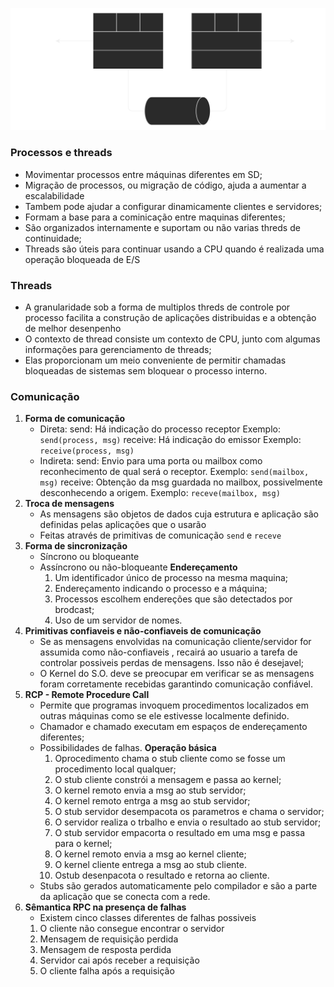 ![teste](../diagramas/Arquitetura9.svg)
### Processos e threads
- Movimentar processos entre máquinas diferentes em SD;
- Migração de processos, ou migração de código, ajuda a aumentar a escalabilidade
- Tambem pode ajudar a configurar dinamicamente clientes e servidores;
- Formam a base para a cominicação entre maquinas diferentes;
- São organizados internamente e suportam ou não varias threds de continuidade;
- Threads são úteis para continuar usando a CPU quando é realizada uma operação bloqueada de E/S
### Threads
- A granularidade sob a forma de multiplos threds de controle por processo facilita a construção de aplicações distribuidas e a obtenção de melhor desenpenho
- O contexto de thread consiste um contexto de CPU, junto com algumas informações para gerenciamento de threads;
- Elas proporcionam um meio conveniente de permitir chamadas bloqueadas de sistemas sem bloquear o processo interno.
### Comunicação
1. **Forma de comunicação**
   - Direta:
     send: 
	     Há indicação do processo receptor
     Exemplo: 
	     `send(process, msg)`
     receive: 
	     Há indicação do emissor
     Exemplo: 
	     `receive(process, msg)`
   - Indireta:
     send: 
	     Envio para uma porta ou mailbox como reconhecimento de qual será o receptor.
     Exemplo: 
	     `send(mailbox, msg)`
     receive: 
	     Obtenção da msg guardada no mailbox, possivelmente desconhecendo a origem.
     Exemplo: 
	     `receve(mailbox, msg)`
2. **Troca de mensagens**
   - As mensagens são objetos de dados cuja estrutura e aplicação são definidas pelas aplicações que o usarão
   - Feitas através de primitivas de comunicação `send` e `receve`
3. **Forma de sincronização**
   - Síncrono ou bloqueante
   - Assíncrono ou não-bloqueante
   **Endereçamento**
	   1. Um identificador único de processo na mesma maquina;
	   2. Endereçamento indicando o processo e a máquina;
	   3. Processos escolhem endereções que são detectados por brodcast;
	   4. Uso de um servidor de nomes.
4. **Primitivas confiaveis e não-confiaveis de comunicação**
   - Se as mensagens envolvidas na comunicação cliente/servidor for assumida como não-confiaveis , recairá ao usuario a tarefa de controlar possiveis perdas de mensagens. Isso não é desejavel;
   - O Kernel do S.O. deve se preocupar em verificar se as mensagens foram corretamente recebidas garantindo comunicação confiável.
5. **RCP - Remote Procedure Call**
   - Permite que programas invoquem procedimentos localizados em outras máquinas como se ele estivesse localmente definido.
   - Chamador e chamado executam em espaços de endereçamento diferentes;
   - Possibilidades de falhas.
   **Operação básica**
	   1. Oprocedimento chama o stub cliente como se fosse um procedimento local qualquer;
	   2. O stub cliente constrói a mensagem e passa ao kernel;
	   3. O kernel remoto envia a msg ao stub servidor;
	   4. O kernel remoto entrga a msg ao stub servidor;
	   5. O stub servidor desempacota os parametros e chama o servidor;
	   6. O servidor realiza o trbalho e envia o resultado ao stub servidor;
	   7. O stub servidor empacorta o resultado em uma msg e passa para o kernel;
	   8. O kernel remoto envia a msg ao kernel cliente;
	   9. O kernel cliente entrega a msg ao stub cliente.
	   10. Ostub desenpacota o resultado e retorna ao cliente.
	- Stubs são gerados automaticamente pelo compilador e são a parte da aplicação que se conecta com a rede.
6. **Sêmantica RPC na presença de falhas**
   - Existem cinco classes diferentes de falhas possiveis
   1. O cliente não consegue encontrar o servidor
   2. Mensagem de requisição perdida
   3. Mensagem de resposta perdida
   4. Servidor cai após receber a requisição
   5. O cliente falha após a requisição